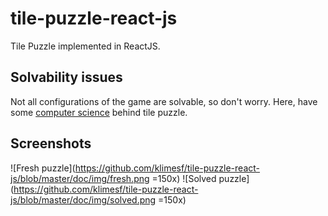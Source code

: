 # tile-puzzle-react-js
Tile Puzzle implemented in ReactJS.


## Solvability issues
Not all configurations of the game are solvable, so don't worry.
Here, have some [computer science](https://www.cs.bham.ac.uk/~mdr/teaching/modules04/java2/TilesSolvability.html) behind tile puzzle.

## Screenshots
![Fresh puzzle](https://github.com/klimesf/tile-puzzle-react-js/blob/master/doc/img/fresh.png =150x)
![Solved puzzle](https://github.com/klimesf/tile-puzzle-react-js/blob/master/doc/img/solved.png =150x)
